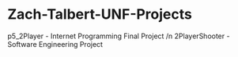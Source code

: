 # Zach-Talbert-UNF-Projects
p5_2Player - Internet Programming Final Project /n
2PlayerShooter - Software Engineering Project
